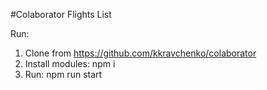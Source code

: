 #Colaborator Flights List

Run:

1. Clone from https://github.com/kkravchenko/colaborator
2. Install modules: npm i
3. Run: npm run start
